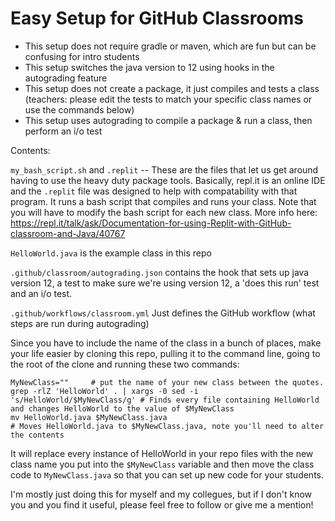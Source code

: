 # Easy Setup for GitHub Classrooms

   * This setup does not require gradle or maven, which are fun but can be confusing for intro students
   * This setup switches the java version to 12 using hooks in the autograding feature
   * This setup does not create a package, it just compiles and tests a class (teachers: please edit the tests to match your specific class names or use the commands below)
   * This setup uses autograding to compile a package & run a class, then perform an i/o test
   
   
   Contents:
   
   `my_bash_script.sh` and `.replit` -- These are the files that let us get around having to use the heavy duty package tools.  Basically, repl.it is an online IDE and the `.replit` file was designed to help with compatability with that program.  It runs a bash script that compiles and runs your class.  Note that you will have to modify the bash script for each new class.  More info here: https://repl.it/talk/ask/Documentation-for-using-Replit-with-GitHub-classroom-and-Java/40767

`HelloWorld.java` is the example class in this repo

`.github/classroom/autograding.json` contains the hook that sets up java version 12, a test to make sure we're using version 12, a 'does this run' test and an i/o test.

`.github/workflows/classroom.yml` Just defines the GitHub workflow (what steps are run during autograding)

Since you have to include the name of the class in a bunch of places, make your life easier by cloning this repo, pulling it to the command line, going to the root of the clone and running these two commands:

```
MyNewClass=""     # put the name of your new class between the quotes.
grep -rlZ 'HelloWorld' . | xargs -0 sed -i 's/HelloWorld/$MyNewClass/g' # Finds every file containing HelloWorld and changes HelloWorld to the value of $MyNewClass
mv HelloWorld.java $MyNewClass.java                                     # Moves HelloWorld.java to $MyNewClass.java, note you'll need to alter the contents
```

It will replace every instance of HelloWorld in your repo files with the new class name you put into the `$MyNewClass` variable and then move the class code to `MyNewClass.java` so that you can set up new code for your students.  

I'm mostly just doing this for myself and my collegues, but if I don't know you and you find it useful, please feel free to follow or give me a mention!
